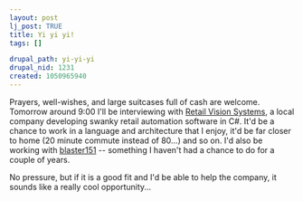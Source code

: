 ```yaml
--- 
layout: post
lj_post: TRUE
title: Yi yi yi!
tags: []

drupal_path: yi-yi-yi
drupal_nid: 1231
created: 1050965940
---
```

Prayers, well-wishes, and large suitcases full of cash are welcome. Tomorrow around 9:00 I'll be interviewing with <a href="http://www.rvsinfo.com/">Retail Vision Systems</a>, a local company developing swanky retail automation software in C#. It'd be a chance to work in a language and architecture that I enjoy, it'd be far closer to home (20 minute commute instead of 80...) and so on. I'd also be working with <a href="http://blaster151.livejournal.com">blaster151</a> -- something I haven't had a chance to do for a couple of years.

No pressure, but if it is a good fit and I'd be able to help the company, it sounds like a really cool opportunity...
